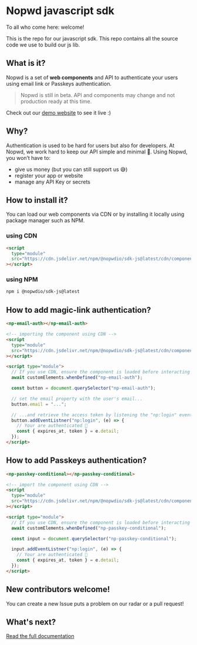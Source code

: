 # Nopwd javascript sdk

To all who come here: welcome!

This is the repo for our javascript sdk.
This repo contains all the source code we use to build our js lib.

## What is it?

Nopwd is a set of **web components** and API to authenticate your users using email link or Passkeys authentication.

> Nopwd is still in beta. API and components may change and not production ready at this time.

Check out our [demo website](https://nopwd.rocks) to see it live :)

## Why?

Authentication is used to be hard for users but also for developers. At Nopwd, we work hard to keep our API simple and minimal 💆.
Using Nopwd, you won’t have to:

- give us money (but you can still support us 😅)
- register your app or website
- manage any API Key or secrets

## How to install it?

You can load our web components via CDN or by installing it locally using package manager such as NPM.

### using CDN

```html
<script
  type="module"
  src="https://cdn.jsdelivr.net/npm/@nopwdio/sdk-js@latest/cdn/components/np-email-auth.js"
></script>
```

### using NPM

```bash
npm i @nopwdio/sdk-js@latest
```

## How to add magic-link authentication?

```html
<np-email-auth></np-email-auth>

<!-- importing the component using CDN -->
<script
  type="module"
  src="https://cdn.jsdelivr.net/npm/@nopwdio/sdk-js@latest/cdn/components/np-email-auth.js"
></script>

<script type="module">
  // If you use CDN, ensure the component is loaded before interacting with it.
  await customElements.whenDefined("np-email-auth");

  const button = document.querySelector("np-email-auth");

  // set the email property with the user's email...
  button.email = "...";

  // ...and retrieve the access token by listening the "np:login" event. You're done!
  button.addEventListner("np:login", (e) => {
    // Your are authenticated 🎉
    const { expires_at, token } = e.detail;
  });
</script>
```

## How to add Passkeys authentication?

```html
<np-passkey-conditional></np-passkey-conditional>

<!-- import the component using CDN -->
<script
  type="module"
  src="https://cdn.jsdelivr.net/npm/@nopwdio/sdk-js@latest/cdn/components/np-passkey-conditional.js"
></script>

<script type="module">
  // If you use CDN, ensure the component is loaded before interacting with it.
  await customElements.whenDefined("np-passkey-conditional");

  const input = document.querySelector("np-passkey-conditional");

  input.addEventListner("np:login", (e) => {
    // Your are authenticated 🎉
    const { expires_at, token } = e.detail;
  });
</script>
```

## New contributors welcome!

You can create a new Issue puts a problem on our radar or a pull request!

## What's next?

[Read the full documentation](https://dev.nopwd.io)
